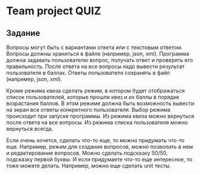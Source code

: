 # Team project QUIZ
## Задание

  Вопросы могут быть с вариантами ответа или с текстовым ответом. 
Вопросы должны храниться в файле (например, json, xml).
Программа должна задавать пользователю вопрос, получать ответ и проверять его правильность. После ответа на все вопросы надо вывести результат пользователя в баллах.
Ответы пользователя сохранять в файл (например, json, xml).

  Кроме режима квиза сделать режим, в котором будет отображаться список пользователей, которые прошли квиз и их баллы в порядке возрастания баллов. В этом режиме должна быть возможность вывести на экран все ответы конкретного пользователя. 
Выбор режима происходит при запуске программы. Из режима квиза можно вернуться после ответа на все вопросы. Из режима списка пользователя можно вернуться всегда.

  Если очень хочется, сделать что-то еще, то можно придумать что-то еще. Например, режим для создания вопросов, можно позволить в нем и редактирование вопросов. Можно сделать подсказку 50/50, подсказку первой буквы. И если придумаете что-то еще интересное, то тоже можете делать. Например, можно еще сделать unit тесты.

